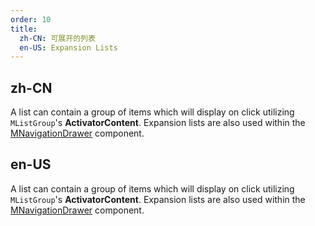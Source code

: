 ```yaml
---
order: 10
title:
  zh-CN: 可展开的列表
  en-US: Expansion Lists
---
```


## zh-CN

A list can contain a group of items which will display on click utilizing `MListGroup`'s **ActivatorContent**. Expansion
lists are also used within the [MNavigationDrawer](/components/navigationdrawer) component.

## en-US

A list can contain a group of items which will display on click utilizing `MListGroup`'s **ActivatorContent**. Expansion
lists are also used within the [MNavigationDrawer](/components/navigationdrawer) component.
